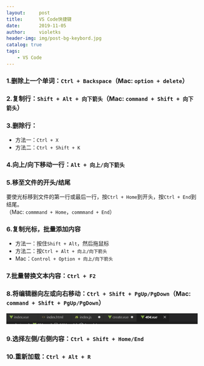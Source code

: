 ```yaml
---
layout:     post
title:      VS Code快捷键
date:       2019-11-05
author:     violetks
header-img: img/post-bg-keybord.jpg
catalog: true
tags:
    - VS Code
---
```


### 1.删除上一个单词：`Ctrl + Backspace`（Mac: `option + delete`）

### 2.复制行：`Shift + Alt + 向下箭头`（Mac: `command + Shift + 向下箭头`）

### 3.删除行：
- 方法一：`Ctrl + X`
- 方法二：`Ctrl + Shift + K`

### 4.向上/向下移动一行：`Alt + 向上/向下箭头`

### 5.移至文件的开头/结尾

要使光标移到文件的第一行或最后一行，按`Ctrl + Home`到开头，按`Ctrl + End`到结尾。<br>
（Mac: `commmand + Home`，`commmand + End`）

### 6.复制光标，批量添加内容
- 方法一：按住`Shift + Alt`，然后拖鼠标<br>
- 方法二：按`Ctrl + Alt + 向上/向下箭头`<br>
- Mac：`Control + Option + 向上/向下箭头`

### 7.批量替换文本内容：`Ctrl + F2`

### 8.将编辑器向左或向右移动：`Ctrl + Shift + PgUp/PgDown`（Mac: `command + Shift + PgUp/PgDown`）
![post-move.](/img/post-move.gif)

### 9.选择左侧/右侧内容：`Ctrl + Shift + Home/End`

### 10.重新加载：`Ctrl + Alt + R`